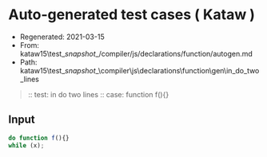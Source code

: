 # Auto-generated test cases ( Kataw )
- Regenerated: 2021-03-15
- From: kataw15\test\__snapshot__/compiler/js/declarations/function/autogen.md
- Path: kataw15\test\__snapshot__\compiler\js\declarations\function\gen\in_do_two_lines
> :: test: in do two lines
> :: case: function f(){}
## Input

`````js
do function f(){}
while (x);
`````
